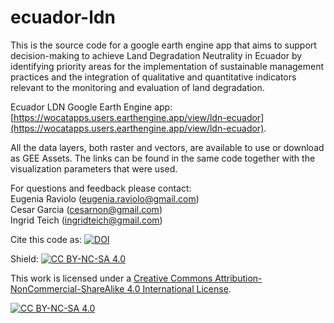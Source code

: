 # ecuador-ldn
This is the source code for a google earth engine app that aims to support decision-making to achieve Land Degradation Neutrality in Ecuador by identifying priority areas for the implementation of sustainable management practices and the integration of qualitative and quantitative indicators relevant to the monitoring and evaluation of land degradation.

Ecuador LDN Google Earth Engine app: [https://wocatapps.users.earthengine.app/view/ldn-ecuador](https://wocatapps.users.earthengine.app/view/ldn-ecuador).

All the data layers, both raster and vectors, are available to use or download as GEE Assets. The links can be found in the same code together with the visualization parameters that were used.

For questions and feedback please contact:<br />
Eugenia Raviolo (eugenia.raviolo@gmail.com)<br />
Cesar Garcia (cesarnon@gmail.com)<br />
Ingrid Teich (ingridteich@gmail.com)

Cite this code as:  [![DOI](https://zenodo.org/badge/468880473.svg)](https://zenodo.org/badge/latestdoi/468880473)

Shield: [![CC BY-NC-SA 4.0][cc-by-nc-sa-shield]][cc-by-nc-sa]

This work is licensed under a
[Creative Commons Attribution-NonCommercial-ShareAlike 4.0 International License][cc-by-nc-sa].

[![CC BY-NC-SA 4.0][cc-by-nc-sa-image]][cc-by-nc-sa]

[cc-by-nc-sa]: http://creativecommons.org/licenses/by-nc-sa/4.0/
[cc-by-nc-sa-image]: https://licensebuttons.net/l/by-nc-sa/4.0/88x31.png
[cc-by-nc-sa-shield]: https://img.shields.io/badge/License-CC%20BY--NC--SA%204.0-lightgrey.svg

